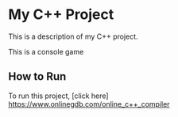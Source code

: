 # My C++ Project

This is a description of my C++ project.

This is a console game

## How to Run

To run this project, [click here] https://www.onlinegdb.com/online_c++_compiler
